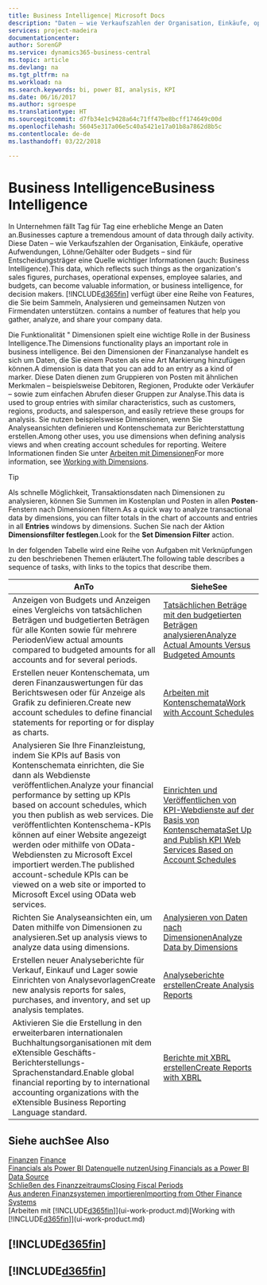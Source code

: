 ```yaml
---
title: Business Intelligence| Microsoft Docs
description: "Daten – wie Verkaufszahlen der Organisation, Einkäufe, operative Aufwendungen, Löhne/Gehälter oder Budgets analysieren und erfassen, die für Entscheidungsträger eine Quelle wichtiger Informationen sind."
services: project-madeira
documentationcenter: 
author: SorenGP
ms.service: dynamics365-business-central
ms.topic: article
ms.devlang: na
ms.tgt_pltfrm: na
ms.workload: na
ms.search.keywords: bi, power BI, analysis, KPI
ms.date: 06/16/2017
ms.author: sgroespe
ms.translationtype: HT
ms.sourcegitcommit: d7fb34e1c9428a64c71ff47be8bcff174649c00d
ms.openlocfilehash: 56045e317a06e5c40a5421e17a01b8a7862d8b5c
ms.contentlocale: de-de
ms.lasthandoff: 03/22/2018

---
```

# <a name="business-intelligence"></a><span data-ttu-id="39a3b-103">Business Intelligence</span><span class="sxs-lookup"><span data-stu-id="39a3b-103">Business Intelligence</span></span>
<span data-ttu-id="39a3b-104">In Unternehmen fällt Tag für Tag eine erhebliche Menge an Daten an.</span><span class="sxs-lookup"><span data-stu-id="39a3b-104">Businesses capture a tremendous amount of data through daily activity.</span></span> <span data-ttu-id="39a3b-105">Diese Daten – wie Verkaufszahlen der Organisation, Einkäufe, operative Aufwendungen, Löhne/Gehälter oder Budgets – sind für Entscheidungsträger eine Quelle wichtiger Informationen (auch: Business Intelligence).</span><span class="sxs-lookup"><span data-stu-id="39a3b-105">This data, which reflects such things as the organization's sales figures, purchases, operational expenses, employee salaries, and budgets, can become valuable information, or business intelligence, for decision makers.</span></span> [!INCLUDE[d365fin](includes/d365fin_md.md)]<span data-ttu-id="39a3b-106"> verfügt über eine Reihe von Features, die Sie beim Sammeln, Analysieren und gemeinsamen Nutzen von Firmendaten unterstützen.</span><span class="sxs-lookup"><span data-stu-id="39a3b-106"> contains a number of features that help you gather, analyze, and share your company data.</span></span>

<span data-ttu-id="39a3b-107">Die Funktionalität " Dimensionen spielt eine wichtige Rolle in der Business Intelligence.</span><span class="sxs-lookup"><span data-stu-id="39a3b-107">The Dimensions functionality plays an important role in business intelligence.</span></span> <span data-ttu-id="39a3b-108">Bei den Dimensionen der Finanzanalyse handelt es sich um Daten, die Sie einem Posten als eine Art Markierung hinzufügen können.</span><span class="sxs-lookup"><span data-stu-id="39a3b-108">A dimension is data that you can add to an entry as a kind of marker.</span></span> <span data-ttu-id="39a3b-109">Diese Daten dienen zum Gruppieren von Posten mit ähnlichen Merkmalen – beispielsweise Debitoren, Regionen, Produkte oder Verkäufer – sowie zum einfachen Abrufen dieser Gruppen zur Analyse.</span><span class="sxs-lookup"><span data-stu-id="39a3b-109">This data is used to group entries with similar characteristics, such as customers, regions, products, and salesperson, and easily retrieve these groups for analysis.</span></span> <span data-ttu-id="39a3b-110">Sie nutzen beispielsweise Dimensionen, wenn Sie Analyseansichten definieren und Kontenschemata zur Berichterstattung erstellen.</span><span class="sxs-lookup"><span data-stu-id="39a3b-110">Among other uses, you use dimensions  when defining analysis views and when creating account schedules for reporting.</span></span> <span data-ttu-id="39a3b-111">Weitere Informationen finden Sie unter [Arbeiten mit Dimensionen](finance-dimensions.md)</span><span class="sxs-lookup"><span data-stu-id="39a3b-111">For more information, see [Working with Dimensions](finance-dimensions.md).</span></span>

> [!TIP]
> <span data-ttu-id="39a3b-112">Als schnelle Möglichkeit, Transaktionsdaten nach Dimensionen zu analysieren, können Sie Summen im Kostenplan und Posten in allen **Posten**-Fenstern nach Dimensionen filtern.</span><span class="sxs-lookup"><span data-stu-id="39a3b-112">As a quick way to analyze transactional data by dimensions, you can filter totals in the chart of accounts and entries in all **Entries** windows by dimensions.</span></span> <span data-ttu-id="39a3b-113">Suchen Sie nach der Aktion **Dimensionsfilter festlegen**.</span><span class="sxs-lookup"><span data-stu-id="39a3b-113">Look for the **Set Dimension Filter** action.</span></span>  

<span data-ttu-id="39a3b-114">In der folgenden Tabelle wird eine Reihe von Aufgaben mit Verknüpfungen zu den beschriebenen Themen erläutert.</span><span class="sxs-lookup"><span data-stu-id="39a3b-114">The following table describes a sequence of tasks, with links to the topics that describe them.</span></span>  

| <span data-ttu-id="39a3b-115">An</span><span class="sxs-lookup"><span data-stu-id="39a3b-115">To</span></span> | <span data-ttu-id="39a3b-116">Siehe</span><span class="sxs-lookup"><span data-stu-id="39a3b-116">See</span></span> |
| --- | --- |
|<span data-ttu-id="39a3b-117">Anzeigen von Budgets und Anzeigen eines Vergleichs von tatsächlichen Beträgen und budgetierten Beträgen für alle Konten sowie für mehrere Perioden</span><span class="sxs-lookup"><span data-stu-id="39a3b-117">View actual amounts compared to budgeted amounts for all accounts and for several periods.</span></span>|[<span data-ttu-id="39a3b-118">Tatsächlichen Beträge mit den budgetierten Beträgen analysieren</span><span class="sxs-lookup"><span data-stu-id="39a3b-118">Analyze Actual Amounts Versus Budgeted Amounts</span></span>](bi-how-analyze-actual-versus-budget.md)|
|<span data-ttu-id="39a3b-119">Erstellen neuer Kontenschemata, um deren Finanzauswertungen für das Berichtswesen oder für Anzeige als Grafik zu definieren.</span><span class="sxs-lookup"><span data-stu-id="39a3b-119">Create new account schedules to define financial statements for reporting or for display as charts.</span></span>|[<span data-ttu-id="39a3b-120">Arbeiten mit Kontenschemata</span><span class="sxs-lookup"><span data-stu-id="39a3b-120">Work with Account Schedules</span></span>](bi-how-work-account-schedule.md)|
|<span data-ttu-id="39a3b-121">Analysieren Sie Ihre Finanzleistung, indem Sie KPIs auf Basis von Kontenschemata einrichten, die Sie dann als Webdienste veröffentlichen.</span><span class="sxs-lookup"><span data-stu-id="39a3b-121">Analyze your financial performance by setting up KPIs based on account schedules, which you then publish as web services.</span></span> <span data-ttu-id="39a3b-122">Die veröffentlichten Kontenschema-KPIs können auf einer Website angezeigt werden oder mithilfe von OData-Webdiensten zu Microsoft Excel importiert werden.</span><span class="sxs-lookup"><span data-stu-id="39a3b-122">The published account-schedule KPIs can be viewed on a web site or imported to Microsoft Excel using OData web services.</span></span>|[<span data-ttu-id="39a3b-123">Einrichten und Veröffentlichen von KPI-Webdienste auf der Basis von Kontenschemata</span><span class="sxs-lookup"><span data-stu-id="39a3b-123">Set Up and Publish KPI Web Services Based on Account Schedules</span></span>](bi-how-to-set-up-and-publish-kpi-web-services-based-on-account-schedules.md)|
|<span data-ttu-id="39a3b-124">Richten Sie Analyseansichten ein, um Daten mithilfe von Dimensionen zu analysieren.</span><span class="sxs-lookup"><span data-stu-id="39a3b-124">Set up analysis views to analyze data using dimensions.</span></span>|[<span data-ttu-id="39a3b-125">Analysieren von Daten nach Dimensionen</span><span class="sxs-lookup"><span data-stu-id="39a3b-125">Analyze Data by Dimensions</span></span>](bi-how-analyze-data-dimension.md)|
|<span data-ttu-id="39a3b-126">Erstellen neuer Analyseberichte für Verkauf, Einkauf und Lager sowie Einrichten von Analysevorlagen</span><span class="sxs-lookup"><span data-stu-id="39a3b-126">Create new analysis reports for sales, purchases, and inventory, and set up analysis templates.</span></span>|[<span data-ttu-id="39a3b-127">Analyseberichte erstellen</span><span class="sxs-lookup"><span data-stu-id="39a3b-127">Create Analysis Reports</span></span>](bi-how-create-analysis-views-reports.md)|
|<span data-ttu-id="39a3b-128">Aktivieren Sie die Erstellung  in den erweiterbaren internationalen Buchhaltungsorganisationen mit dem eXtensible Geschäfts-Berichterstellungs-Sprachenstandard.</span><span class="sxs-lookup"><span data-stu-id="39a3b-128">Enable global financial reporting by to international accounting organizations with the eXtensible Business Reporting Language standard.</span></span>|[<span data-ttu-id="39a3b-129">Berichte mit XBRL erstellen</span><span class="sxs-lookup"><span data-stu-id="39a3b-129">Create Reports with XBRL</span></span>](bi-create-reports-with-xbrl.md)|

## <a name="see-also"></a><span data-ttu-id="39a3b-130">Siehe auch</span><span class="sxs-lookup"><span data-stu-id="39a3b-130">See Also</span></span>
<span data-ttu-id="39a3b-131">[Finanzen](finance.md)  </span><span class="sxs-lookup"><span data-stu-id="39a3b-131">[Finance](finance.md)  </span></span>  
[<span data-ttu-id="39a3b-132">Financials als Power BI Datenquelle nutzen</span><span class="sxs-lookup"><span data-stu-id="39a3b-132">Using Financials as a Power BI Data Source</span></span>](across-how-use-financials-data-source-powerbi.md)  
[<span data-ttu-id="39a3b-133">Schließen des Finanzzeitraums</span><span class="sxs-lookup"><span data-stu-id="39a3b-133">Closing Fiscal Periods</span></span>](year-close-years-periods.md)  
[<span data-ttu-id="39a3b-134">Aus anderen Finanzsystemen importieren</span><span class="sxs-lookup"><span data-stu-id="39a3b-134">Importing from Other Finance Systems</span></span>](upload-data.md)  
<span data-ttu-id="39a3b-135">[Arbeiten mit [!INCLUDE[d365fin](includes/d365fin_md.md)]](ui-work-product.md)</span><span class="sxs-lookup"><span data-stu-id="39a3b-135">[Working with [!INCLUDE[d365fin](includes/d365fin_md.md)]](ui-work-product.md)</span></span>

## [!INCLUDE[d365fin](includes/free_trial_md.md)]  
## [!INCLUDE[d365fin](includes/training_link_md.md)]

